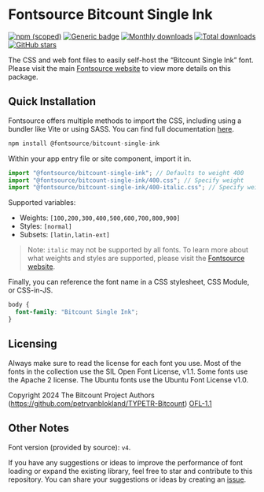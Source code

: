 # Fontsource Bitcount Single Ink

[![npm (scoped)](https://img.shields.io/npm/v/@fontsource/bitcount-single-ink?color=brightgreen)](https://www.npmjs.com/package/@fontsource/bitcount-single-ink) [![Generic badge](https://img.shields.io/badge/fontsource-passing-brightgreen)](https://github.com/fontsource/fontsource) [![Monthly downloads](https://badgen.net/npm/dm/@fontsource/bitcount-single-ink)](https://github.com/fontsource/fontsource) [![Total downloads](https://badgen.net/npm/dt/@fontsource/bitcount-single-ink)](https://github.com/fontsource/fontsource) [![GitHub stars](https://img.shields.io/github/stars/fontsource/fontsource.svg?style=social&label=Star)](https://github.com/fontsource/fontsource/stargazers)

The CSS and web font files to easily self-host the “Bitcount Single Ink” font. Please visit the main [Fontsource website](https://fontsource.org/fonts/bitcount-single-ink) to view more details on this package.

## Quick Installation

Fontsource offers multiple methods to import the CSS, including using a bundler like Vite or using SASS. You can find full documentation [here](https://fontsource.org/docs/getting-started/introduction).

```javascript
npm install @fontsource/bitcount-single-ink
```

Within your app entry file or site component, import it in.

```javascript
import "@fontsource/bitcount-single-ink"; // Defaults to weight 400
import "@fontsource/bitcount-single-ink/400.css"; // Specify weight
import "@fontsource/bitcount-single-ink/400-italic.css"; // Specify weight and style
```

Supported variables:
- Weights: `[100,200,300,400,500,600,700,800,900]`
- Styles: `[normal]`
- Subsets: `[latin,latin-ext]`

> Note: `italic` may not be supported by all fonts. To learn more about what weights and styles are supported, please visit the [Fontsource website](https://fontsource.org/fonts/bitcount-single-ink).

Finally, you can reference the font name in a CSS stylesheet, CSS Module, or CSS-in-JS.

```css
body {
  font-family: "Bitcount Single Ink";
}
```

## Licensing
Always make sure to read the license for each font you use. Most of the fonts in the collection use the SIL Open Font License, v1.1. Some fonts use the Apache 2 license. The Ubuntu fonts use the Ubuntu Font License v1.0.

Copyright 2024 The Bitcount Project Authors (https://github.com/petrvanblokland/TYPETR-Bitcount)
[OFL-1.1](https://openfontlicense.org)

## Other Notes
Font version (provided by source): `v4`.

If you have any suggestions or ideas to improve the performance of font loading or expand the existing library, feel free to star and contribute to this repository. You can share your suggestions or ideas by creating an [issue](https://github.com/fontsource/fontsource/issues).